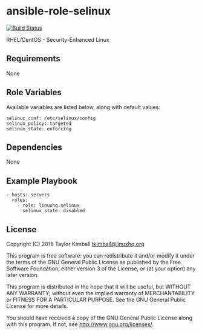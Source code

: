 # ansible-role-selinux

[![Build Status](https://travis-ci.org/linuxhq/ansible-role-selinux.svg?branch=master)](https://travis-ci.org/linuxhq/ansible-role-selinux)

RHEL/CentOS - Security-Enhanced Linux

## Requirements

None

## Role Variables

Available variables are listed below, along with default values:

    selinux_conf: /etc/selinux/config
    selinux_policy: targeted
    selinux_state: enforcing

## Dependencies

None

## Example Playbook

    - hosts: servers
      roles:
        - role: linuxhq.selinux
          selinux_state: disabled

## License

Copyright (C) 2018 Taylor Kimball <tkimball@linuxhq.org>

This program is free software: you can redistribute it and/or modify
it under the terms of the GNU General Public License as published by
the Free Software Foundation, either version 3 of the License, or
(at your option) any later version.

This program is distributed in the hope that it will be useful,
but WITHOUT ANY WARRANTY; without even the implied warranty of
MERCHANTABILITY or FITNESS FOR A PARTICULAR PURPOSE. See the
GNU General Public License for more details.

You should have received a copy of the GNU General Public License
along with this program. If not, see <http://www.gnu.org/licenses/>.
